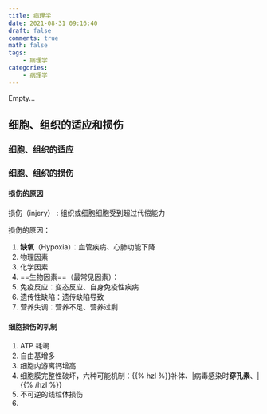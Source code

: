 ```yaml
---
title: 病理学
date: 2021-08-31 09:16:40
draft: false
comments: true
math: false
tags:
    - 病理学
categories:
    - 病理学
---
```


Empty...

<!--more-->

## 细胞、组织的适应和损伤

### 细胞、组织的适应

### 细胞、组织的损伤

#### 损伤的原因

损伤（injery）
: 组织或细胞细胞受到超过代偿能力

<!-- 病因学 -->

损伤的原因：
1. **缺氧**（Hypoxia）：血管疾病、心肺功能下降
2. 物理因素
3. 化学因素
4. ==生物因素==（最常见因素）：
5. 免疫反应：变态反应、自身免疫性疾病
6. 遗传性缺陷：遗传缺陷导致
7. 营养失调：营养不足、营养过剩

#### 细胞损伤的机制

1. ATP 耗竭
2. 自由基增多
3. 细胞内游离钙增高
4. 细胞膜完整性破坏，六种可能机制：{{% hzl %}}补体、|病毒感染时**穿孔素**、|{{% /hzl %}}
5. 不可逆的线粒体损伤
6. 

